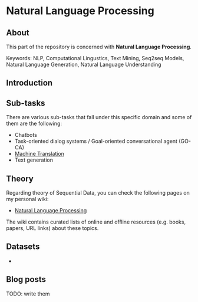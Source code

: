 # Natural Language Processing

## About
This part of the repository is concerned with __Natural Language Processing__.

Keywords: NLP, Computational Lingustics, Text Mining, Seq2seq Models, Natural Language Generation, Natural Language Understanding

## Introduction



## Sub-tasks
There are various sub-tasks that fall under this specific domain and some of them are the following:

- Chatbots
- Task-oriented dialog systems / Goal-oriented conversational agent (GO-CA)
- [Machine Translation](/artificial_neural_networks/applications/natural_language_processing/machine_translation)
- Text generation

## Theory
Regarding theory of Sequential Data, you can check the following pages on my personal wiki:

- [Natural Language Processing](https://wiki.kourouklides.com/wiki/Natural_Language_Processing)

The wiki contains curated lists of online and offline resources (e.g. books, papers, URL links) about these topics.

## Datasets
 - 

## Blog posts

TODO: write them
